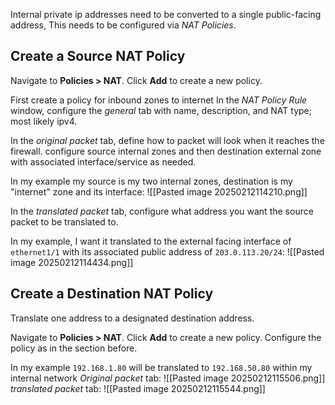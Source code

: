 Internal private ip addresses need to be converted to a single public-facing address, This needs to be configured via *NAT Policies*. 


## Create a Source NAT Policy
Navigate to **Policies > NAT**. Click **Add** to create a new policy.

First create a policy for inbound zones to internet
In the *NAT Policy Rule* window, configure the *general* tab with name, description, and NAT type; most likely ipv4.

In the *original packet* tab, define how to packet will look when it reaches the firewall. configure source internal zones and then destination external zone with associated interface/service as needed.

In my example my source is my two internal zones, destination is my "internet" zone and its interface:
![[Pasted image 20250212114210.png]]

In the *translated packet* tab, configure what address you want the source packet to be translated to. 

In my example, I want it translated to the external facing interface of `ethernet1/1` with its associated public address of `203.0.113.20/24`:
![[Pasted image 20250212114434.png]]
## Create a Destination NAT Policy
Translate one address to a designated destination address. 

Navigate to **Policies > NAT**. Click **Add** to create a new policy.
Configure the policy as in the section before.

In my example `192.168.1.80` will be translated to `192.168.50.80` within my internal network
*Original packet* tab:
![[Pasted image 20250212115506.png]]
*translated packet* tab:
![[Pasted image 20250212115544.png]]

